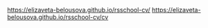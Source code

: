 https://elizaveta-belousova.github.io/rsschool-cv/
https://elizaveta-belousova.github.io/rsschool-cv/cv